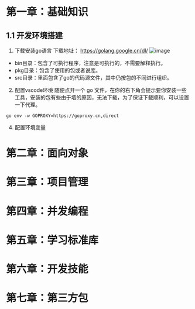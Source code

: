 # 第一章：基础知识
## 1.1 开发环境搭建
1. 下载安装go语言
下载地址： https://golang.google.cn/dl/
![image](https://user-images.githubusercontent.com/46108355/125374780-4bcbc600-e3ba-11eb-8317-4326a5431313.png)
- bin目录：包含了可执行程序，注意是可执行的，不需要解释执行。
- pkg目录：包含了使用的包或者说库。
- src目录：里面包含了go的代码源文件，其中仍按包的不同进行组织。
2. 配置vscode环境
随便点开一个 go 文件，在你的右下角会提示要你安装一些工具，安装的包有些由于墙的原因，无法下载，为了保证下载顺利，可以设置一下代理。
```
go env -w GOPROXY=https://goproxy.cn,direct
```
4. 配置环境变量
# 第二章：面向对象
# 第三章：项目管理
# 第四章：并发编程
# 第五章：学习标准库
# 第六章：开发技能
# 第七章：第三方包
